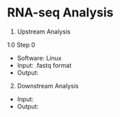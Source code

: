 # RNA-seq Analysis

1. Upstream Analysis

1.0 Step 0
- Software: Linux
- Input: .fastq format
- Output:

2. Downstream Analysis

- Input:
- Output:
